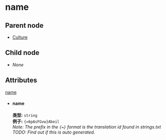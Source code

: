 # name

## Parent node
- [Culture](../../female_names)

## Child node
- *None*

## Attributes
[name](#name)

- #### name
  **类型:**  `string`  
  **例子:**  `{=6pAsFGvw}Abeil`  
  *Note: The prefix in the `{=}` format is the translation id found in strings.txt*  
  *TODO: Find out if this is auto generated.* 